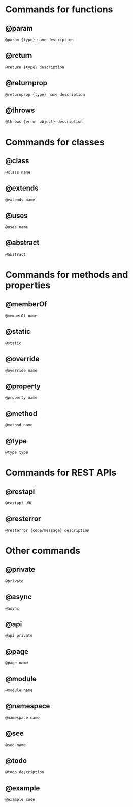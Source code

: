 # Commands for functions

## @param

```
@param {type} name description
```

## @return

```
@return {type} description
```

## @returnprop

```
@returnprop {type} name description
```

## @throws

```
@throws {error object} description
```

# Commands for classes

## @class

```
@class name
```

## @extends

```
@extends name
```

## @uses

```
@uses name
```

## @abstract

```
@abstract
```

# Commands for methods and properties

## @memberOf

```
@memberOf name
```

## @static

```
@static
```

## @override

```
@override name
```

## @property

```
@property name
```

## @method

```
@method name
```

## @type

```
@type type
```

# Commands for REST APIs

## @restapi

```
@restapi URL
```

## @resterror

```
@resterror {code/message} description
```

# Other commands

## @private

```
@private
```

## @async

```
@async
```

## @api

```
@api private
```

## @page

```
@page name
```

## @module

```
@module name
```

## @namespace

```
@namespace name
```

## @see 

```
@see name
```

## @todo

```
@todo description
```

## @example

```
@example code
```

